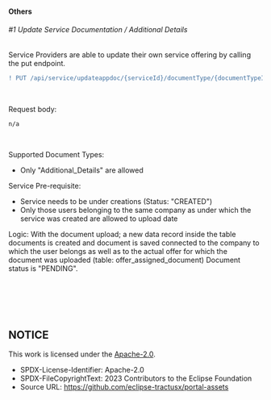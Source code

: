 #### Others

###### #1 Update Service Documentation / Additional Details

Service Providers are able to update their own service offering by calling the put endpoint.
<br>

```diff
! PUT /api/service/updateappdoc/{serviceId}/documentType/{documentTypeId}/documents
```

<br>

Request body:
<br>

    n/a

<br>

Supported Document Types:

- Only "Additional_Details" are allowed

Service Pre-requisite:

- Service needs to be under creations (Status: "CREATED")
- Only those users belonging to the same company as under which the service was created are allowed to upload date

Logic:
With the document upload; a new data record inside the table documents is created and document is saved connected to the company to which the user belongs as well as to the actual offer for which the document was uploaded (table: offer_assigned_document)
Document status is "PENDING".

<br>
<br>

<br>
<br>

## NOTICE

This work is licensed under the [Apache-2.0](https://www.apache.org/licenses/LICENSE-2.0).

- SPDX-License-Identifier: Apache-2.0
- SPDX-FileCopyrightText: 2023 Contributors to the Eclipse Foundation
- Source URL: https://github.com/eclipse-tractusx/portal-assets
